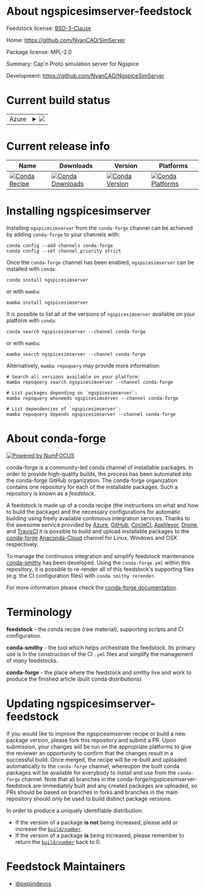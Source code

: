 About ngspicesimserver-feedstock
================================

Feedstock license: [BSD-3-Clause](https://github.com/conda-forge/ngspicesimserver-feedstock/blob/main/LICENSE.txt)

Home: https://github.com/NyanCAD/SimServer

Package license: MPL-2.0

Summary: Cap'n Proto simulation server for Ngspice

Development: https://github.com/NyanCAD/NgspiceSimServer

Current build status
====================


<table>
    
  <tr>
    <td>Azure</td>
    <td>
      <details>
        <summary>
          <a href="https://dev.azure.com/conda-forge/feedstock-builds/_build/latest?definitionId=15120&branchName=main">
            <img src="https://dev.azure.com/conda-forge/feedstock-builds/_apis/build/status/ngspicesimserver-feedstock?branchName=main">
          </a>
        </summary>
        <table>
          <thead><tr><th>Variant</th><th>Status</th></tr></thead>
          <tbody><tr>
              <td>linux_64</td>
              <td>
                <a href="https://dev.azure.com/conda-forge/feedstock-builds/_build/latest?definitionId=15120&branchName=main">
                  <img src="https://dev.azure.com/conda-forge/feedstock-builds/_apis/build/status/ngspicesimserver-feedstock?branchName=main&jobName=linux&configuration=linux%20linux_64_" alt="variant">
                </a>
              </td>
            </tr><tr>
              <td>osx_64</td>
              <td>
                <a href="https://dev.azure.com/conda-forge/feedstock-builds/_build/latest?definitionId=15120&branchName=main">
                  <img src="https://dev.azure.com/conda-forge/feedstock-builds/_apis/build/status/ngspicesimserver-feedstock?branchName=main&jobName=osx&configuration=osx%20osx_64_" alt="variant">
                </a>
              </td>
            </tr><tr>
              <td>win_64</td>
              <td>
                <a href="https://dev.azure.com/conda-forge/feedstock-builds/_build/latest?definitionId=15120&branchName=main">
                  <img src="https://dev.azure.com/conda-forge/feedstock-builds/_apis/build/status/ngspicesimserver-feedstock?branchName=main&jobName=win&configuration=win%20win_64_" alt="variant">
                </a>
              </td>
            </tr>
          </tbody>
        </table>
      </details>
    </td>
  </tr>
</table>

Current release info
====================

| Name | Downloads | Version | Platforms |
| --- | --- | --- | --- |
| [![Conda Recipe](https://img.shields.io/badge/recipe-ngspicesimserver-green.svg)](https://anaconda.org/conda-forge/ngspicesimserver) | [![Conda Downloads](https://img.shields.io/conda/dn/conda-forge/ngspicesimserver.svg)](https://anaconda.org/conda-forge/ngspicesimserver) | [![Conda Version](https://img.shields.io/conda/vn/conda-forge/ngspicesimserver.svg)](https://anaconda.org/conda-forge/ngspicesimserver) | [![Conda Platforms](https://img.shields.io/conda/pn/conda-forge/ngspicesimserver.svg)](https://anaconda.org/conda-forge/ngspicesimserver) |

Installing ngspicesimserver
===========================

Installing `ngspicesimserver` from the `conda-forge` channel can be achieved by adding `conda-forge` to your channels with:

```
conda config --add channels conda-forge
conda config --set channel_priority strict
```

Once the `conda-forge` channel has been enabled, `ngspicesimserver` can be installed with `conda`:

```
conda install ngspicesimserver
```

or with `mamba`:

```
mamba install ngspicesimserver
```

It is possible to list all of the versions of `ngspicesimserver` available on your platform with `conda`:

```
conda search ngspicesimserver --channel conda-forge
```

or with `mamba`:

```
mamba search ngspicesimserver --channel conda-forge
```

Alternatively, `mamba repoquery` may provide more information:

```
# Search all versions available on your platform:
mamba repoquery search ngspicesimserver --channel conda-forge

# List packages depending on `ngspicesimserver`:
mamba repoquery whoneeds ngspicesimserver --channel conda-forge

# List dependencies of `ngspicesimserver`:
mamba repoquery depends ngspicesimserver --channel conda-forge
```


About conda-forge
=================

[![Powered by
NumFOCUS](https://img.shields.io/badge/powered%20by-NumFOCUS-orange.svg?style=flat&colorA=E1523D&colorB=007D8A)](https://numfocus.org)

conda-forge is a community-led conda channel of installable packages.
In order to provide high-quality builds, the process has been automated into the
conda-forge GitHub organization. The conda-forge organization contains one repository
for each of the installable packages. Such a repository is known as a *feedstock*.

A feedstock is made up of a conda recipe (the instructions on what and how to build
the package) and the necessary configurations for automatic building using freely
available continuous integration services. Thanks to the awesome service provided by
[Azure](https://azure.microsoft.com/en-us/services/devops/), [GitHub](https://github.com/),
[CircleCI](https://circleci.com/), [AppVeyor](https://www.appveyor.com/),
[Drone](https://cloud.drone.io/welcome), and [TravisCI](https://travis-ci.com/)
it is possible to build and upload installable packages to the
[conda-forge](https://anaconda.org/conda-forge) [Anaconda-Cloud](https://anaconda.org/)
channel for Linux, Windows and OSX respectively.

To manage the continuous integration and simplify feedstock maintenance
[conda-smithy](https://github.com/conda-forge/conda-smithy) has been developed.
Using the ``conda-forge.yml`` within this repository, it is possible to re-render all of
this feedstock's supporting files (e.g. the CI configuration files) with ``conda smithy rerender``.

For more information please check the [conda-forge documentation](https://conda-forge.org/docs/).

Terminology
===========

**feedstock** - the conda recipe (raw material), supporting scripts and CI configuration.

**conda-smithy** - the tool which helps orchestrate the feedstock.
                   Its primary use is in the construction of the CI ``.yml`` files
                   and simplify the management of *many* feedstocks.

**conda-forge** - the place where the feedstock and smithy live and work to
                  produce the finished article (built conda distributions)


Updating ngspicesimserver-feedstock
===================================

If you would like to improve the ngspicesimserver recipe or build a new
package version, please fork this repository and submit a PR. Upon submission,
your changes will be run on the appropriate platforms to give the reviewer an
opportunity to confirm that the changes result in a successful build. Once
merged, the recipe will be re-built and uploaded automatically to the
`conda-forge` channel, whereupon the built conda packages will be available for
everybody to install and use from the `conda-forge` channel.
Note that all branches in the conda-forge/ngspicesimserver-feedstock are
immediately built and any created packages are uploaded, so PRs should be based
on branches in forks and branches in the main repository should only be used to
build distinct package versions.

In order to produce a uniquely identifiable distribution:
 * If the version of a package **is not** being increased, please add or increase
   the [``build/number``](https://docs.conda.io/projects/conda-build/en/latest/resources/define-metadata.html#build-number-and-string).
 * If the version of a package **is** being increased, please remember to return
   the [``build/number``](https://docs.conda.io/projects/conda-build/en/latest/resources/define-metadata.html#build-number-and-string)
   back to 0.

Feedstock Maintainers
=====================

* [@pepijndevos](https://github.com/pepijndevos/)

